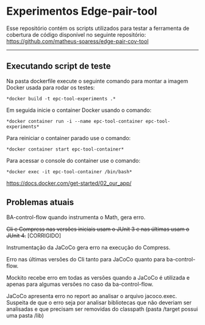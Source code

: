 # Experimentos Edge-pair-tool

Esse repositório contém os scripts utilizados para testar a ferramenta de cobertura de código disponível no seguinte repositório: https://github.com/matheus-soaress/edge-pair-cov-tool

---

## Executando script de teste

Na pasta dockerfile execute o seguinte comando para montar a imagem Docker usada para rodar os testes:

    *docker build -t epc-tool-experiments .*

Em seguida inicie o container Docker usando o comando:

    *docker container run -i --name epc-tool-container epc-tool-experiments*

Para reiniciar o container parado use o comando:

    *docker container start epc-tool-container*
    
Para acessar o console do container use o comando:

    *docker exec -it epc-tool-container /bin/bash*

https://docs.docker.com/get-started/02_our_app/

## Problemas atuais

BA-control-flow quando instrumenta o Math, gera erro.

~~Cli e Compress nas versões iniciais usam o JUnit 3 e nas últimas usam o JUnit 4.~~ [CORRIGIDO]

Instrumentação da JaCoCo gera erro na execução do Compress.

Erro nas últimas versões do Cli tanto para JaCoCo quanto para ba-control-flow.

Mockito recebe erro em todas as versões quando a JaCoCo é utilizada e apenas para algumas versões no caso da ba-control-flow.

JaCoCo apresenta erro no report ao analisar o arquivo jacoco.exec. Suspeita de que o erro seja por analisar bibliotecas que não deveriam ser analisadas e que precisam ser removidas do classpath (pasta /target possui uma pasta /lib)
